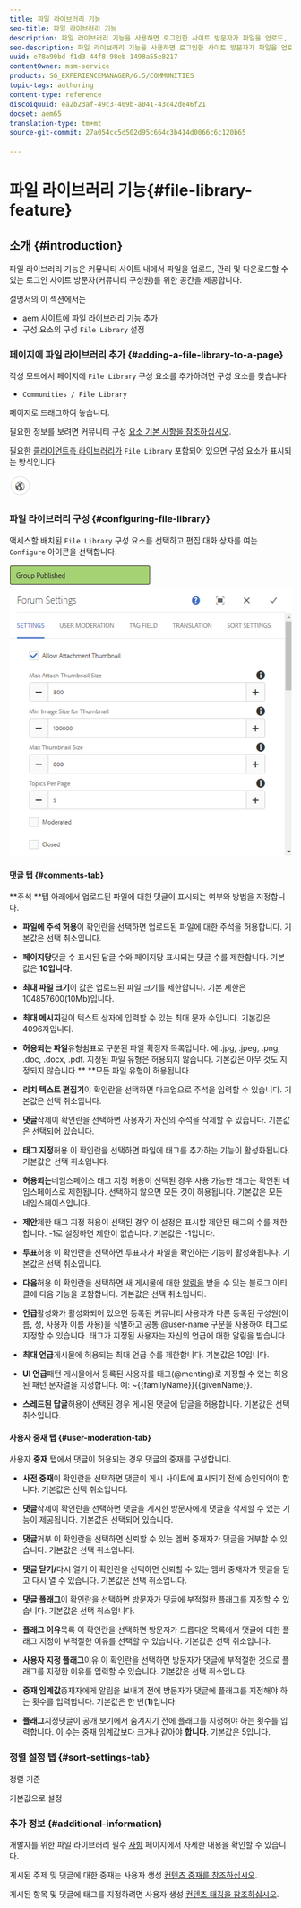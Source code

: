 ```yaml
---
title: 파일 라이브러리 기능
seo-title: 파일 라이브러리 기능
description: 파일 라이브러리 기능을 사용하면 로그인한 사이트 방문자가 파일을 업로드, 관리 및 다운로드할 수 있습니다
seo-description: 파일 라이브러리 기능을 사용하면 로그인한 사이트 방문자가 파일을 업로드, 관리 및 다운로드할 수 있습니다
uuid: e78a90bd-f1d3-44f8-98eb-1498a55e8217
contentOwner: msm-service
products: SG_EXPERIENCEMANAGER/6.5/COMMUNITIES
topic-tags: authoring
content-type: reference
discoiquuid: ea2b23af-49c3-409b-a041-43c42d846f21
docset: aem65
translation-type: tm+mt
source-git-commit: 27a054cc5d502d95c664c3b414d0066c6c120b65

---
```



# 파일 라이브러리 기능{#file-library-feature}

## 소개 {#introduction}

파일 라이브러리 기능은 커뮤니티 사이트 내에서 파일을 업로드, 관리 및 다운로드할 수 있는 로그인 사이트 방문자(커뮤니티 구성원)를 위한 공간을 제공합니다.

설명서의 이 섹션에서는

* aem 사이트에 파일 라이브러리 기능 추가
* 구성 요소의 구성 `File Library` 설정

### 페이지에 파일 라이브러리 추가 {#adding-a-file-library-to-a-page}

작성 모드에서 페이지에 `File Library` 구성 요소를 추가하려면 구성 요소를 찾습니다

* `Communities / File Library`

페이지로 드래그하여 놓습니다.

필요한 정보를 보려면 커뮤니티 구성 [요소 기본 사항을 참조하십시오](/help/communities/basics.md).

필요한 [클라이언트측 라이브러리가](/help/communities/essentials-file-library.md#essentials-for-client-side) `File Library` 포함되어 있으면 구성 요소가 표시되는 방식입니다.

![chlimage_1-145](assets/chlimage_1-145.png)

### 파일 라이브러리 구성 {#configuring-file-library}

액세스할 배치된 `File Library` 구성 요소를 선택하고 편집 대화 상자를 여는 `Configure` 아이콘을 선택합니다.

![chlimage_1-146](assets/chlimage_1-146.png) ![forum-config-1](assets/forum-config-1.png)

#### 댓글 탭 {#comments-tab}

**주석 **탭 아래에서 업로드된 파일에 대한 댓글이 표시되는 여부와 방법을 지정합니다.

* **파일에 주석 허용**&#x200B;이 확인란을 선택하면 업로드된 파일에 대한 주석을 허용합니다. 기본값은 선택 취소입니다.

* **페이지당**&#x200B;댓글 수 표시된 답글 수와 페이지당 표시되는 댓글 수를 제한합니다. 기본값은 **10입니다**.

* **최대 파일 크기**&#x200B;이 값은 업로드된 파일 크기를 제한합니다. 기본 제한은 104857600(10Mb)입니다.

* **최대 메시지**&#x200B;길이 텍스트 상자에 입력할 수 있는 최대 문자 수입니다. 기본값은 4096자입니다.

* **허용되는 파일**&#x200B;유형쉼표로 구분된 파일 확장자 목록입니다. 예:.jpg, .jpeg, .png, .doc, .docx, .pdf. 지정된 파일 유형은 허용되지 않습니다. 기본값은 아무 것도 지정되지 않습니다.** **모든 파일 유형이 허용됩니다.

* **리치 텍스트 편집기**&#x200B;이 확인란을 선택하면 마크업으로 주석을 입력할 수 있습니다. 기본값은 선택 취소입니다.

* **댓글**&#x200B;삭제이 확인란을 선택하면 사용자가 자신의 주석을 삭제할 수 있습니다. 기본값은 선택되어 있습니다.

* **태그 지정**&#x200B;허용 이 확인란을 선택하면 파일에 태그를 추가하는 기능이 활성화됩니다. 기본값은 선택 취소입니다.

* **허용되는**&#x200B;네임스페이스 태그 지정 허용이 선택된 경우 사용 가능한 태그는 확인된 네임스페이스로 제한됩니다. 선택하지 않으면 모든 것이 허용됩니다. 기본값은 모든 네임스페이스입니다.

* **제안**&#x200B;제한 태그 지정 허용이 선택된 경우 이 설정은 표시할 제안된 태그의 수를 제한합니다. -1로 설정하면 제한이 없습니다. 기본값은 -1입니다.

* **투표**&#x200B;허용 이 확인란을 선택하면 투표자가 파일을 확인하는 기능이 활성화됩니다. 기본값은 선택 취소입니다.

* **다음**&#x200B;허용 이 확인란을 선택하면 새 게시물에 대한 [알림을](/help/communities/notifications.md) 받을 수 있는 블로그 아티클에 다음 기능을 포함합니다. 기본값은 선택 취소입니다.

* **언급**&#x200B;활성화가 활성화되어 있으면 등록된 커뮤니티 사용자가 다른 등록된 구성원(이름, 성, 사용자 이름 사용)을 식별하고 공통 @user-name 구문을 사용하여 태그로 지정할 수 있습니다. 태그가 지정된 사용자는 자신의 언급에 대한 알림을 받습니다.

* **최대 언급**&#x200B;게시물에 허용되는 최대 언급 수를 제한합니다. 기본값은 10입니다.

* **UI 언급**&#x200B;패턴 게시물에서 등록된 사용자를 태그(@menting)로 지정할 수 있는 허용된 패턴 문자열을 지정합니다. 예: ~{{familyName}}{{givenName}}.

* **스레드된 답글**&#x200B;허용이 선택된 경우 게시된 댓글에 답글을 허용합니다. 기본값은 선택 취소입니다.

#### 사용자 중재 탭 {#user-moderation-tab}

사용자 **중재** 탭에서 댓글이 허용되는 경우 댓글의 중재를 구성합니다.

* **사전 중재**&#x200B;이 확인란을 선택하면 댓글이 게시 사이트에 표시되기 전에 승인되어야 합니다. 기본값은 선택 취소입니다.

* **댓글**&#x200B;삭제이 확인란을 선택하면 댓글을 게시한 방문자에게 댓글을 삭제할 수 있는 기능이 제공됩니다. 기본값은 선택되어 있습니다.

* **댓글**&#x200B;거부 이 확인란을 선택하면 신뢰할 수 있는 멤버 중재자가 댓글을 거부할 수 있습니다. 기본값은 선택 취소입니다.

* **댓글 닫기/**&#x200B;다시 열기 이 확인란을 선택하면 신뢰할 수 있는 멤버 중재자가 댓글을 닫고 다시 열 수 있습니다. 기본값은 선택 취소입니다.

* **댓글 플래그**&#x200B;이 확인란을 선택하면 방문자가 댓글에 부적절한 플래그를 지정할 수 있습니다. 기본값은 선택 취소입니다.

* **플래그 이유**&#x200B;목록 이 확인란을 선택하면 방문자가 드롭다운 목록에서 댓글에 대한 플래그 지정이 부적절한 이유를 선택할 수 있습니다. 기본값은 선택 취소입니다.

* **사용자 지정 플래그**&#x200B;이유 이 확인란을 선택하면 방문자가 댓글에 부적절한 것으로 플래그를 지정한 이유를 입력할 수 있습니다. 기본값은 선택 취소입니다.

* **중재 임계값**&#x200B;중재자에게 알림을 보내기 전에 방문자가 댓글에 플래그를 지정해야 하는 횟수를 입력합니다. 기본값은 한 번(**1**)입니다.

* **플래그**&#x200B;지정댓글이 공개 보기에서 숨겨지기 전에 플래그를 지정해야 하는 횟수를 입력합니다. 이 수는 중재 임계값보다 크거나 같아야 **합니다**. 기본값은 5입니다.

### 정렬 설정 탭 {#sort-settings-tab}

정렬 기준

기본값으로 설정

### 추가 정보 {#additional-information}

개발자를 위한 파일 라이브러리 필수 [사항](/help/communities/essentials-file-library.md) 페이지에서 자세한 내용을 확인할 수 있습니다.

게시된 주제 및 댓글에 대한 중재는 사용자 생성 [컨텐츠 중재를 참조하십시오](/help/communities/moderate-ugc.md).

게시된 항목 및 댓글에 태그를 지정하려면 사용자 생성 [컨텐츠 태깅을 참조하십시오](/help/communities/tag-ugc.md).

